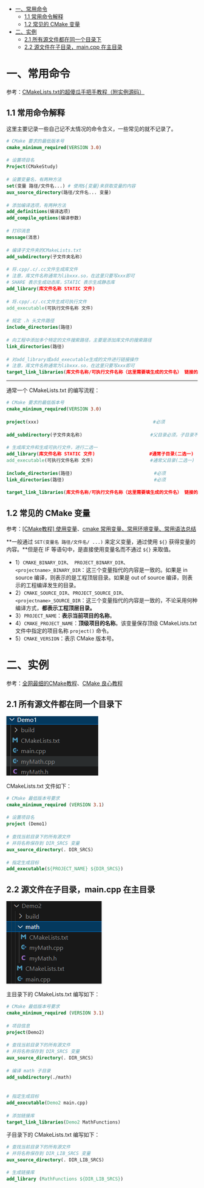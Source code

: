 - [一、常用命令](#一常用命令)
  - [1.1 常用命令解释](#11-常用命令解释)
  - [1.2 常见的 CMake 变量](#12-常见的-cmake-变量)
- [二、实例](#二实例)
  - [2.1 所有源文件都在同一个目录下](#21-所有源文件都在同一个目录下)
  - [2.2 源文件在子目录，main.cpp 在主目录](#22-源文件在子目录maincpp-在主目录)

# 一、常用命令

参考：[CMakeLists.txt的超傻瓜手把手教程（附实例源码）](https://blog.csdn.net/qq_38410730/article/details/102477162)

## 1.1 常用命令解释 

这里主要记录一些自己记不太情况的命令含义，一些常见的就不记录了。

```cmake
# CMake 要求的最低版本号
cmake_minimum_required(VERSION 3.0)

# 设置项目名
Project(CMakeStudy)

# 设置变量名，有两种方法
set(变量 路径/文件名...) # 使用${变量}来获取变量的内容
aux_source_directory(路径/文件名... 变量)

# 添加编译选项，有两种方法
add_definitions(编译选项)
add_compile_options(编译参数)

# 打印消息
message(消息)

# 编译子文件夹的CMakeLists.txt
add_subdirectory(子文件夹名称)

# 将.cpp/.c/.cc文件生成库文件
# 注意，库文件名称通常为libxxx.so，在这里只要写xxx即可
# SHARE 表示生成动态库，STATIC 表示生成静态库
add_library(库文件名称 STATIC 文件)

# 将.cpp/.c/.cc文件生成可执行文件
add_executable(可执行文件名称 文件)

# 规定 .h 头文件路径
include_directories(路径)

# 向工程中添加多个特定的文件搜索路径，主要是添加库文件的搜索路径
link_directories(路径)

# 对add_library或add_executable生成的文件进行链接操作
# 注意，库文件名称通常为libxxx.so，在这里只要写xxx即可
target_link_libraries(库文件名称/可执行文件名称（这里需要填生成的文件名） 链接的库文件名称)
```

***

通常一个 CMakeLists.txt 的编写流程：

```cmake
# CMake 要求的最低版本号
cmake_minimum_required(VERSION 3.0)

project(xxx)                                          #必须

add_subdirectory(子文件夹名称)                         #父目录必须，子目录不必

# 生成库文件和生成可执行文件，进行二选一
add_library(库文件名称 STATIC 文件)                    #通常子目录(二选一)
add_executable(可执行文件名称 文件)                     #通常父目录(二选一)

include_directories(路径)                              #必须
link_directories(路径)                                 #必须

target_link_libraries(库文件名称/可执行文件名称（这里需要填生成的文件名） 链接的库文件名称)       #必须
```



## 1.2 常见的 CMake 变量

参考：[[CMake教程] 使用变量](https://blog.csdn.net/maizousidemao/article/details/104096417)、[cmake 常用变量、常用环境变量、常用语法总结](https://blog.csdn.net/bytxl/article/details/50634868)

**一般通过 `SET(变量名 路径/文件名/ ...)` 来定义变量，通过使用 `${}` 获得变量的内容。**但是在 IF 等语句中，是直接使用变量名而不通过 `${}` 来取值。

* 1）`CMAKE_BINARY_DIR`、` PROJECT_BINARY_DIR`、 `<projectname>_BINARY_DIR`：这三个变量指代的内容是一致的。如果是 in source 编译，则表示的是工程顶层目录。如果是 out of source 编译，则表示的工程编译发生的目录。
* 2）`CMAKE_SOURCE_DIR`、`PROJECT_SOURCE_DIR`、` <projectname>_SOURCE_DIR`：这三个变量指代的内容是一致的，不论采用何种编译方式，**都表示工程顶层目录。**
* 3）`PROJECT_NAME`：**表示当前项目的名称**。
* 4）`CMAKE_PROJECT_NAME`：**顶级项目的名称**。该变量保存顶级 CMakeLists.txt 文件中指定的项目名称 `project()` 命令。
* 5）`CMAKE_VERSION`：表示 CMake 版本号。



# 二、实例

参考：[全网最细的CMake教程](https://zhuanlan.zhihu.com/p/534439206)、[CMake 良心教程](https://zhuanlan.zhihu.com/p/500002865)

## 2.1 所有源文件都在同一个目录下

![image-20231112191328313](Image/CMakeLists目录结构1.png)

CMakeLists.txt 文件如下：

```cmake
# CMake 最低版本号要求
cmake_minimum_required (VERSION 3.1)

# 设置项目名
project (Demo1)

# 查找当前目录下的所有源文件
# 并将名称保存到 DIR_SRCS 变量
aux_source_directory(. DIR_SRCS)

# 指定生成目标
add_executable(${PROJECT_NAME} ${DIR_SRCS})
```



## 2.2 源文件在子目录，main.cpp 在主目录

![image-20231112191811709](Image/CMakeLists目录结构2.png)

主目录下的 CMakeLists.txt 编写如下：

```cmake
# CMake 最低版本号要求
cmake_minimum_required (VERSION 3.1)

# 项目信息
project(Demo2)

# 查找当前目录下的所有源文件
# 并将名称保存到 DIR_SRCS 变量
aux_source_directory(. DIR_SRCS)

# 编译 math 子目录
add_subdirectory(./math)


# 指定生成目标 
add_executable(Demo2 main.cpp)

# 添加链接库
target_link_libraries(Demo2 MathFunctions)
```

子目录下的 CMakeLists.txt 编写如下：

```cmake
# 查找当前目录下的所有源文件
# 并将名称保存到 DIR_LIB_SRCS 变量
aux_source_directory(. DIR_LIB_SRCS)

# 生成链接库
add_library (MathFunctions ${DIR_LIB_SRCS})
```

